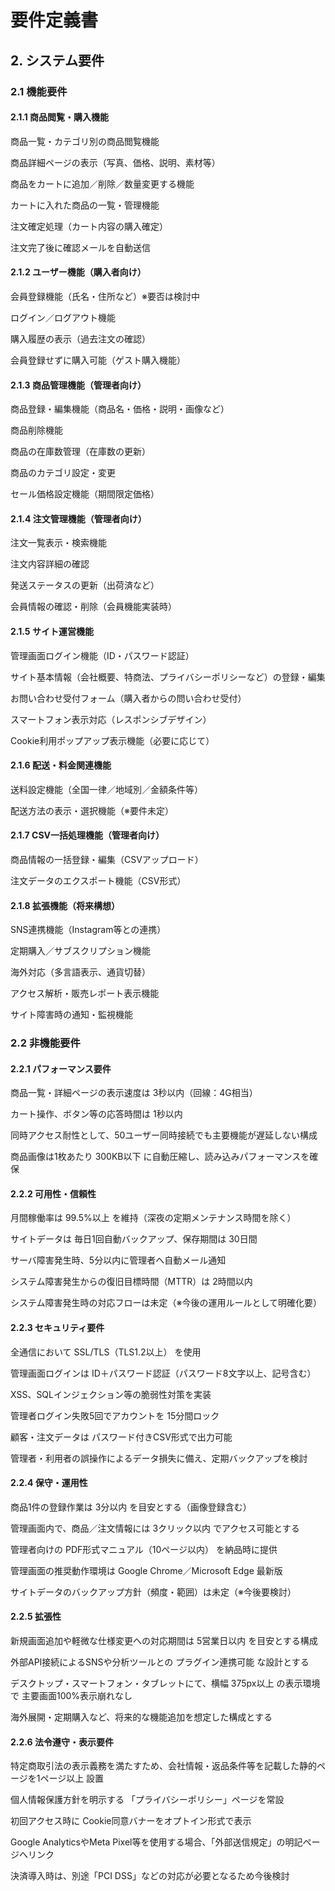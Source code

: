 # 要件定義書
## 2. システム要件
### 2.1 機能要件
#### 2.1.1 商品閲覧・購入機能
商品一覧・カテゴリ別の商品閲覧機能

商品詳細ページの表示（写真、価格、説明、素材等）

商品をカートに追加／削除／数量変更する機能

カートに入れた商品の一覧・管理機能

注文確定処理（カート内容の購入確定）

注文完了後に確認メールを自動送信

#### 2.1.2 ユーザー機能（購入者向け）
会員登録機能（氏名・住所など）※要否は検討中

ログイン／ログアウト機能

購入履歴の表示（過去注文の確認）

会員登録せずに購入可能（ゲスト購入機能）

#### 2.1.3 商品管理機能（管理者向け）
商品登録・編集機能（商品名・価格・説明・画像など）

商品削除機能

商品の在庫数管理（在庫数の更新）

商品のカテゴリ設定・変更

セール価格設定機能（期間限定価格）

#### 2.1.4 注文管理機能（管理者向け）
注文一覧表示・検索機能

注文内容詳細の確認

発送ステータスの更新（出荷済など）

会員情報の確認・削除（会員機能実装時）

#### 2.1.5 サイト運営機能
管理画面ログイン機能（ID・パスワード認証）

サイト基本情報（会社概要、特商法、プライバシーポリシーなど）の登録・編集

お問い合わせ受付フォーム（購入者からの問い合わせ受付）

スマートフォン表示対応（レスポンシブデザイン）

Cookie利用ポップアップ表示機能（必要に応じて）

#### 2.1.6 配送・料金関連機能
送料設定機能（全国一律／地域別／金額条件等）

配送方法の表示・選択機能（※要件未定）

#### 2.1.7 CSV一括処理機能（管理者向け）
商品情報の一括登録・編集（CSVアップロード）

注文データのエクスポート機能（CSV形式）

#### 2.1.8 拡張機能（将来構想）
SNS連携機能（Instagram等との連携）

定期購入／サブスクリプション機能

海外対応（多言語表示、通貨切替）

アクセス解析・販売レポート表示機能

サイト障害時の通知・監視機能

### 2.2 非機能要件
#### 2.2.1 パフォーマンス要件
商品一覧・詳細ページの表示速度は 3秒以内（回線：4G相当）

カート操作、ボタン等の応答時間は 1秒以内

同時アクセス耐性として、50ユーザー同時接続でも主要機能が遅延しない構成

商品画像は1枚あたり 300KB以下 に自動圧縮し、読み込みパフォーマンスを確保

#### 2.2.2 可用性・信頼性
月間稼働率は 99.5%以上 を維持（深夜の定期メンテナンス時間を除く）

サイトデータは 毎日1回自動バックアップ、保存期間は 30日間

サーバ障害発生時、5分以内に管理者へ自動メール通知

システム障害発生からの復旧目標時間（MTTR）は 2時間以内

システム障害発生時の対応フローは未定（※今後の運用ルールとして明確化要）

#### 2.2.3 セキュリティ要件
全通信において SSL/TLS（TLS1.2以上） を使用

管理画面ログインは ID＋パスワード認証（パスワード8文字以上、記号含む）

XSS、SQLインジェクション等の脆弱性対策を実装

管理者ログイン失敗5回でアカウントを 15分間ロック

顧客・注文データは パスワード付きCSV形式で出力可能

管理者・利用者の誤操作によるデータ損失に備え、定期バックアップを検討

#### 2.2.4 保守・運用性
商品1件の登録作業は 3分以内 を目安とする（画像登録含む）

管理画面内で、商品／注文情報には 3クリック以内 でアクセス可能とする

管理者向けの PDF形式マニュアル（10ページ以内） を納品時に提供

管理画面の推奨動作環境は Google Chrome／Microsoft Edge 最新版

サイトデータのバックアップ方針（頻度・範囲）は未定（※今後要検討）

#### 2.2.5 拡張性
新規画面追加や軽微な仕様変更への対応期間は 5営業日以内 を目安とする構成

外部API接続によるSNSや分析ツールとの プラグイン連携可能 な設計とする

デスクトップ・スマートフォン・タブレットにて、横幅 375px以上 の表示環境で 主要画面100%表示崩れなし

海外展開・定期購入など、将来的な機能追加を想定した構成とする

#### 2.2.6 法令遵守・表示要件
特定商取引法の表示義務を満たすため、会社情報・返品条件等を記載した静的ページを1ページ以上 設置

個人情報保護方針を明示する 「プライバシーポリシー」ページを常設

初回アクセス時に Cookie同意バナーをオプトイン形式で表示

Google AnalyticsやMeta Pixel等を使用する場合、「外部送信規定」の明記ページへリンク

決済導入時は、別途「PCI DSS」などの対応が必要となるため今後検討


